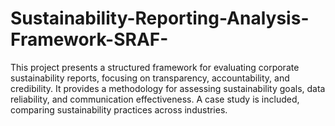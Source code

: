 # Sustainability-Reporting-Analysis-Framework-SRAF-
This project presents a structured framework for evaluating corporate sustainability reports, focusing on transparency, accountability, and credibility. It provides a methodology for assessing sustainability goals, data reliability, and communication effectiveness. A case study is included, comparing sustainability practices across industries.
